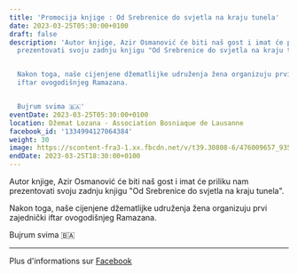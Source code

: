 ```yaml
---
title: 'Promocija knjige : Od Srebrenice do svjetla na kraju tunela'
date: 2023-03-25T05:30:00+0100
draft: false
description: 'Autor knjige, Azir Osmanović će biti naš gost i imat će priliku nam
  prezentovati svoju zadnju knjigu "Od Srebrenice do svjetla na kraju tunela".


  Nakon toga, naše cijenjene džematlijke udruženja žena organizuju prvi zajednički
  iftar ovogodišnjeg Ramazana.


  Bujrum svima 🇧🇦'
eventDate: 2023-03-25T05:30:00+0100
location: Džemat Lozana - Association Bosniaque de Lausanne
facebook_id: '1334994127064384'
weight: 30
image: https://scontent-fra3-1.xx.fbcdn.net/v/t39.30808-6/476009657_935496042044329_8178626072168630847_n.jpg?_nc_cat=101&ccb=1-7&_nc_sid=9e60e4&_nc_ohc=heEBVvCI-vsQ7kNvwHx8PrH&_nc_oc=AdkUkbFb6skt9SYfsTqZCHODy7LcmohKd5tailKe6mriXE_iCorY_p8p787KZIRRZ3w&_nc_zt=23&_nc_ht=scontent-fra3-1.xx&edm=ABTKTjYEAAAA&_nc_gid=YDGfvPjxu4HGTseiI30gPA&oh=00_AfW210OfM51mNJUSVn8mSMverAuUbkNa3Ga7M4hvP-fNrA&oe=68A9B71C
endDate: 2023-03-25T18:30:00+0100
---
```


Autor knjige, Azir Osmanović će biti naš gost i imat će priliku nam prezentovati svoju zadnju knjigu "Od Srebrenice do svjetla na kraju tunela".

Nakon toga, naše cijenjene džematlijke udruženja žena organizuju prvi zajednički iftar ovogodišnjeg Ramazana.

Bujrum svima 🇧🇦

---

Plus d'informations sur [Facebook](https://facebook.com/events/1334994127064384)